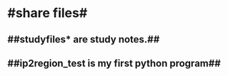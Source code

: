 #share files#
===================
##studyfiles* are study notes.##
------------------------
##ip2region_test is my first python program##
--------------------------------

